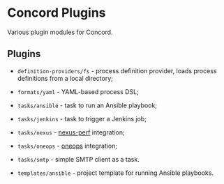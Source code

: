 # Concord Plugins

Various plugin modules for Concord.

## Plugins
-  `definition-providers/fs` - process definition provider, loads process definitions
from a local directory;

- `formats/yaml` - YAML-based process DSL;

- `tasks/ansible` - task to run an Ansible playbook;
- `tasks/jenkins` - task to trigger a Jenkins job;
- `tasks/nexus` - [nexus-perf](https://github.com/takari/nexus-perf) integration;
- `tasks/oneops` - [oneops](http://www.oneops.com/) integration;
- `tasks/smtp` - simple SMTP client as a task.

- `templates/ansible` - project template for running Ansible playbooks.
